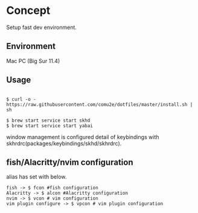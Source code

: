 # Concept
Setup fast dev environment.

## Environment
Mac PC (Big Sur 11.4)

## Usage
```

$ curl -o - https://raw.githubusercontent.com/comu2e/dotfiles/master/install.sh | sh
```

```
$ brew start service start skhd
$ brew start service start yabai
```

window management is configured detail of keybindings with skhrdrc(packages/keybindings/skhd/skhrdrc).


## fish/Alacritty/nvim  configuration

alias has set with below.

```
fish -> $ fcon #fish configuration
Alacritty -> $ alcon #Alacritty configuration
nvim -> $ vcon # vim configuration
vim plugin configure -> $ vpcon # vim plugin configuration

```
